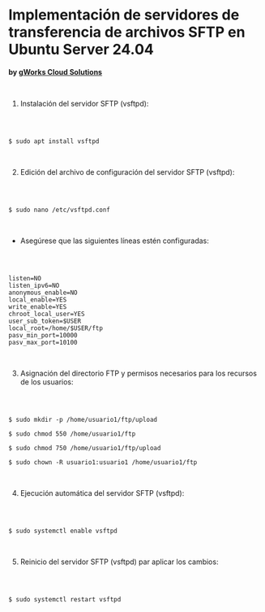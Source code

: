 # Implementación de servidores de transferencia de archivos SFTP en Ubuntu Server 24.04
**by [gWorks Cloud Solutions](https://www.gworks-ec.com)**

<br>

1. Instalación del servidor SFTP (vsftpd):

<br>

```shell

$ sudo apt install vsftpd

```

<br>

2. Edición del archivo de configuración del servidor SFTP (vsftpd):

<br>

```shell

$ sudo nano /etc/vsftpd.conf

```

<br>

- Asegúrese que las siguientes líneas estén configuradas:

<br>

```shell

listen=NO
listen_ipv6=NO
anonymous_enable=NO
local_enable=YES
write_enable=YES
chroot_local_user=YES
user_sub_token=$USER
local_root=/home/$USER/ftp
pasv_min_port=10000
pasv_max_port=10100

```

<br>

3. Asignación del directorio FTP y permisos necesarios para los recursos de los usuarios:

<br>

```shell

$ sudo mkdir -p /home/usuario1/ftp/upload

$ sudo chmod 550 /home/usuario1/ftp

$ sudo chmod 750 /home/usuario1/ftp/upload

$ sudo chown -R usuario1:usuario1 /home/usuario1/ftp

```

<br>

4. Ejecución automática del servidor SFTP (vsftpd):

<br>

```shell

$ sudo systemctl enable vsftpd

```

<br>

5. Reinicio del servidor SFTP (vsftpd) par aplicar los cambios:

<br>

```shell

$ sudo systemctl restart vsftpd

```

